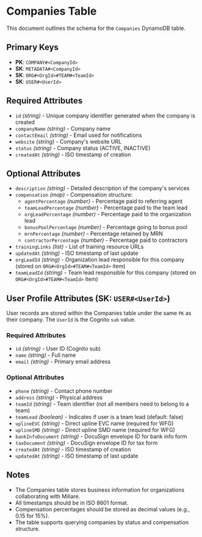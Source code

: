 # Companies Table

This document outlines the schema for the `Companies` DynamoDB table.

## Primary Keys

- **PK**: `COMPANY#<CompanyId>`
- **SK**: `METADATA#<CompanyId>`
- **SK**: `ORG#<OrgId>#TEAM#<TeamId>`
- **SK**: `USER#<UserId>`

## Required Attributes

- `id` _(string)_ - Unique company identifier generated when the company is created
- `companyName` _(string)_ - Company name
- `contactEmail` _(string)_ - Email used for notifications
- `website` _(string)_ - Company's website URL
- `status` _(string)_ - Company status (ACTIVE, INACTIVE)
- `createdAt` _(string)_ - ISO timestamp of creation

## Optional Attributes

- `description` _(string)_ - Detailed description of the company's services
- `compensation` _(map)_ - Compensation structure:
  - `agentPercentage` _(number)_ - Percentage paid to referring agent
  - `teamLeadPercentage` _(number)_ - Percentage paid to the team lead
  - `orgLeadPercentage` _(number)_ - Percentage paid to the organization lead
  - `bonusPoolPercentage` _(number)_ - Percentage going to bonus pool
  - `mrnPercentage` _(number)_ - Percentage retained by MRN
  - `contractorPercentage` _(number)_ - Percentage paid to contractors
- `trainingLinks` _(list)_ - List of training resource URLs
- `updatedAt` _(string)_ - ISO timestamp of last update
- `orgLeadId` _(string)_ - Organization lead responsible for this company (stored on `ORG#<OrgId>#TEAM#<TeamId>` item)
- `teamLeadId` _(string)_ - Team lead responsible for this company (stored on `ORG#<OrgId>#TEAM#<TeamId>` item)

## User Profile Attributes (SK: `USER#<UserId>`)

User records are stored within the Companies table under the same `PK` as their company. The `UserId` is the Cognito `sub` value.

### Required Attributes

- `id` _(string)_ - User ID (Cognito sub)
- `name` _(string)_ - Full name
- `email` _(string)_ - Primary email address

### Optional Attributes

- `phone` _(string)_ - Contact phone number
- `address` _(string)_ - Physical address
- `teamId` _(string)_ - Team identifier (not all members need to belong to a team)
- `teamLead` _(boolean)_ - Indicates if user is a team lead (default: false)
- `uplineEVC` _(string)_ - Direct upline EVC name (required for WFG)
- `uplineSMD` _(string)_ - Direct upline SMD name (required for WFG)
- `bankInfoDocument` _(string)_ - DocuSign envelope ID for bank info form
- `taxDocument` _(string)_ - DocuSign envelope ID for tax form
- `createdAt` _(string)_ - ISO timestamp of creation
- `updatedAt` _(string)_ - ISO timestamp of last update

## Notes

- The Companies table stores business information for organizations collaborating with Miliare.
- All timestamps should be in ISO 8601 format.
- Compensation percentages should be stored as decimal values (e.g., 0.15 for 15%).
- The table supports querying companies by status and compensation structure.
